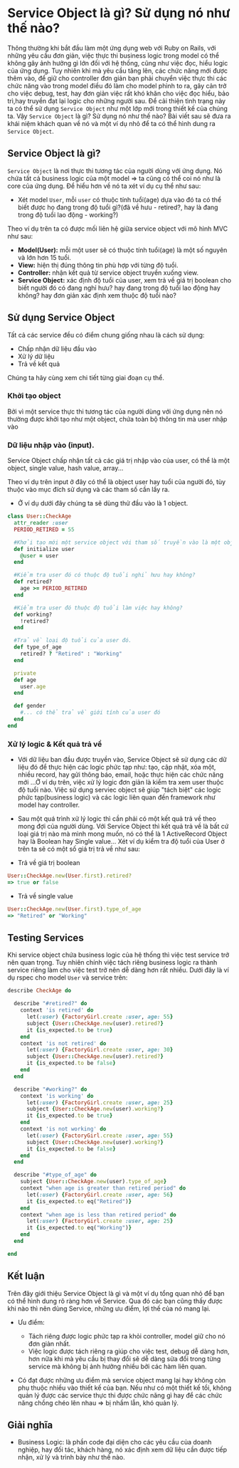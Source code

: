 # Service Object là gì? Sử dụng nó như thế nào?
Thông thường khi bắt đầu làm một ứng dụng web với Ruby on Rails, với những yêu cầu đơn giản, việc thực thi business logic trong model có thể không gây ảnh hưởng gì lớn đối với hệ thống, cũng như việc đọc, hiểu logic của ứng dụng. Tuy nhiên khi mà yêu cầu tăng lên, các chức năng mới được thêm vào, để giữ cho controller đơn giản bạn phải chuyển việc thực thi các chức năng vào trong model điều đó làm cho model phình to ra, gây cản trở cho việc debug, test, hay đơn giản việc rất khó khăn cho việc đọc hiểu, bảo trì,hay truyền đạt lại logic cho những người sau. Để cải thiện tình trạng này ta có thể sử dụng `Service Object` như một lớp mới trong thiết kế của chúng ta. Vậy `Service Object` là gì? Sử dụng nó như thế nào? Bài viết sau sẽ đưa ra khái niệm khách quan về nó và một ví dụ nhỏ để ta có thể hình dung ra `Service Object`.

## Service Object là gì?
`Service Object` là nơi thực thi tương tác của người dùng với ứng dụng. Nó chứa tất cả business logic của một model => ta cũng có thể coi nó như là core của ứng dụng. Để hiểu hơn về nó ta xét ví dụ cụ thể như sau:
- Xét model `User`, mỗi `user` có thuộc tính tuổi(age) dựa vào đó ta có thể biết được họ đang trong độ tuổi gì?(đã về hưu - retired?, hay là đang trong độ tuổi lao động - working?)

Theo ví dụ trên ta có được mối liên hệ giữa service object với mô hình MVC như sau:
- **Model(User):** mỗi một user sẽ có thuộc tính tuổi(age) là một số nguyên và lớn hơn 15 tuổi.
- **View:** hiện thị đúng thông tin phù hợp với từng độ tuổi.
- **Controller:** nhận kết quả từ service object truyền xuống view.
- **Service Object:** xác định độ tuổi của user, xem trả về giá trị boolean cho biết người đó có đang nghỉ hưu? hay đang trong độ tuổi lao động hay không? hay đơn giản xác định xem thuộc độ tuổi nào?

## Sử dụng Service Object
Tất cả các service đều có điểm chung giống nhau là cách sử dụng:
- Chấp nhận dữ liệu đầu vào
- Xử lý dữ liệu
- Trả về kết quả

Chúng ta hãy cùng xem chi tiết từng giai đoạn cụ thể.

### Khởi tạo object
Bởi vì một service thực thi tương tác của người dùng với ứng dụng nên nó thường được khởi tạo như một object, chứa toàn bộ thông tin mà user nhập vào

### Dữ liệu nhập vào (input).
Service Object chấp nhận tất cả các giá trị nhập vào của user, có thể là một object, single value, hash value, array...

Theo ví dụ trên input ở đây có thể là object user hay tuổi của người đó, tùy thuộc vào mục đích sử dụng và các tham số cần lấy ra.
- Ở ví dụ dưới đây chúng ta sẽ dùng thử đầu vào là 1 object.
```ruby
class User::CheckAge
  attr_reader :user
  PERIOD_RETIRED = 55

  #Khởi tạo mới một service object với tham số truyền vào là một object user
  def initialize user
    @user = user
  end

  #Kiểm tra user đó có thuộc độ tuổi nghỉ hưu hay không?
  def retired?
    age >= PERIOD_RETIRED
  end

  #Kiểm tra user đó thuộc độ tuổi làm việc hay không?
  def working?
    !retired?
  end

  #Trả về loại độ tuổi của user đó.
  def type_of_age
    retired? ? "Retired" : "Working"
  end

  private
  def age
    user.age
  end

  def gender
    #... có thể trả về giới tính của user đó
  end
end
```
### Xử lý logic & Kết quả trả về
- Với dữ liệu ban đầu được truyền vào, Service Object sẽ sử dụng các dữ liệu đó để thực hiện các logic phức tạp như: tạo, cập nhật, xóa một, nhiều record, hay gửi thông báo, email, hoặc thực hiện các chức năng mới ...Ở ví dụ trên, việc xử lý logic đơn giản là kiểm tra xem user thuộc độ tuổi nào. Việc sử dụng serviec object sẽ giúp "tách biệt" các logic phức tạp(business logic) và các logic liên quan đến framework như model hay controller.
- Sau một quá trình xử lý logic thì cần phải có một kết quả trả về theo mong đợi của người dùng. Với Service Object thì kết quả trả về là bất cứ loại giá trị nào mà mình mong muốn, nó có thể là 1 ActiveRecord Object hay là Boolean hay Single value... Xét ví dụ kiểm tra độ tuổi của User ở trên ta sẽ có một số giá trị trả về như sau:

 - Trả về giá trị boolean
  ```ruby
  User::CheckAge.new(User.first).retired?
  => true or false
  ```
 - Trả về single value
  ```ruby
  User::CheckAge.new(User.first).type_of_age
  => "Retired" or "Working"
  ```

## Testing Services
Khi service object chứa business logic của hệ thống thì việc test service trở nên quan trọng. Tuy nhiên chính việc tách riêng business logic ra thành service riêng làm cho việc test trở nên dễ dàng hơn rất nhiều.
Dưới đây là ví dụ rspec cho model `User` và service trên:

```ruby
describe CheckAge do

  describe "#retired?" do
    context 'is retired' do
      let(:user) {FactoryGirl.create :user, age: 55}
      subject {User::CheckAge.new(user).retired?}
      it {is_expected.to be true}
    end
    context 'is not retired' do
      let(:user) {FactoryGirl.create :user, age: 30}
      subject {User::CheckAge.new(user).retired?}
      it {is_expected.to be false}
    end
  end

  describe "#working?" do
    context 'is working' do
      let(:user) {FactoryGirl.create :user, age: 25}
      subject {User::CheckAge.new(user).working?}
      it {is_expected.to be true}
    end
    context 'is not working' do
      let(:user) {FactoryGirl.create :user, age: 55}
      subject {User::CheckAge.new(user).working?}
      it {is_expected.to be false}
    end
  end

  describe "#type_of_age" do
    subject {User::CheckAge.new(user).type_of_age}
    context "when age is greater than retired period" do
      let(:user) {FactoryGirl.create :user, age: 56}
      it {is_expected.to eq("Retired")}
    end
    context "when age is less than retired period" do
      let(:user) {FactoryGirl.create :user, age: 25}
      it {is_expected.to eq("Working")}
    end
  end

end
```
## Kết luận
Trên đây giới thiệu Service Object là gì và một ví dụ tổng quan nhỏ để bạn có thể hình dung rõ ràng hơn về Service. Qua đó các bạn cũng thấy được khi nào thì nên dùng Service, những ưu điểm, lợi thế của nó mang lại.

- Ưu điểm:
  - Tách riêng được logic phức tạp ra khỏi controller, model giữ cho nó đơn giản nhất.
  - Việc logic được tách riêng ra giúp cho việc test, debug dễ dàng hơn, hơn nữa khi mà yêu cầu bị thay đổi sẽ dễ dàng sửa đổi trong từng service mà không bị ảnh hưởng nhiều bởi các hàm liên quan.

- Có đạt được những ưu điểm mà service object mang lại hay không còn phụ thuộc nhiều vào thiết kế của bạn. Nếu như có một thiết kế tồi, không quản lý được các service thực thi được chức năng gì hay để các chức năng chồng chéo lên nhau => bị nhầm lẫn, khó quản lý.

## Giải nghĩa
- Business Logic: là phần code đại diện cho các yêu cầu của doanh nghiệp, hay đối tác, khách hàng, nó xác định xem dữ liệu cần được tiếp nhận, xử lý và trình bày như thế nào.
